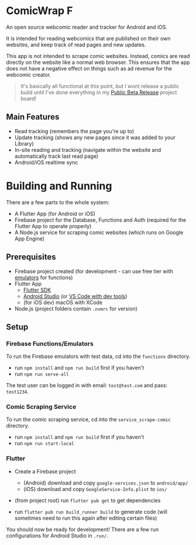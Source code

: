 # ComicWrap F

An open source webcomic reader and tracker for Android and iOS.

It is intended for reading webcomics that are published on their own websites, and keep track of read pages and new updates.

This app is not intended to scrape comic websites. Instead, comics are read directly on the website like a normal web browser. This ensures that the app does not have a negative effect on things such as ad revenue for the webcomic creator.

>It's basically all functional at this point, but I wont release a public build until I've done everything in my [Public Beta Release](https://github.com/jackv24/ComicWrap-F/projects/1) project board!

## Main Features
- Read tracking (remembers the page you're up to)
- Update tracking (shows any new pages since it was added to your Library)
- In-site reading and tracking (navigate within the website and automatically track last read page)
- Android/iOS realtime sync

# Building and Running

There are a few parts to the whole system:

- A Flutter App (for Android or iOS)
- Firebase project for the Database, Functions and Auth (required for the Flutter App to operate properly)
- A Node.js service for scraping comic websites (which runs on Google App Engine)

## Prerequisites

- Firebase project created (for development - can use free tier with [emulators](https://firebase.google.com/docs/emulator-suite) for functions)
- Flutter App
  - [Flutter SDK](https://flutter.dev/docs/get-started/install)
  - [Android Studio](https://developer.android.com/studio/install) (or [VS Code with dev tools](https://flutter.dev/docs/development/tools/vs-code))
  - (for iOS dev) macOS with XCode
- Node.js (project folders contain `.nvmrc` for version)

## Setup

### Firebase Functions/Emulators

To run the Firebase emulators with test data, cd into the `functions` directory.

- run `npm install` and `npm run build` first if you haven't
- run `npm run serve-all`

The test user can be logged in with email: `test@test.com` and pass: `test1234`.

### Comic Scraping Service

To run the comic scraping service, cd into the `service_scrape-comic` directory.

- run `npm install` and `npm run build` first if you haven't
- run `npm run start-local`

### Flutter

- Create a Firebase project
  - (Android) download and copy `google-services.json` to `android/app/`
  - (iOS) download and copy `GoogleService-Info.plist` to `ios/`

- (from project root) run `flutter pub get` to get dependencies
- run `flutter pub run build_runner build` to generate code (will sometimes need to run this again after editing certain files)

You should now be ready for development! There are a few run configurations for Android Studio in `.run/`.
